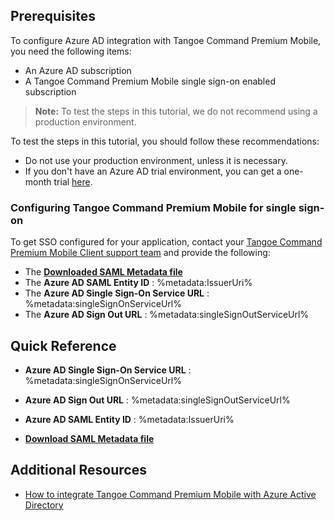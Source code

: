## Prerequisites

To configure Azure AD integration with Tangoe Command Premium Mobile, you need the following items:

- An Azure AD subscription
- A Tangoe Command Premium Mobile single sign-on enabled subscription

> **Note:**
> To test the steps in this tutorial, we do not recommend using a production environment.

To test the steps in this tutorial, you should follow these recommendations:

- Do not use your production environment, unless it is necessary.
- If you don't have an Azure AD trial environment, you can get a one-month trial [here](https://azure.microsoft.com/pricing/free-trial/).

### Configuring Tangoe Command Premium Mobile for single sign-on

To get SSO configured for your application, contact your [Tangoe Command Premium Mobile Client support team](https://www.tangoe.com/contact-2/) and provide the following:

   - The **[Downloaded SAML Metadata file](%metadata:metadataDownloadUrl%)**
   - The **Azure AD SAML Entity ID** : %metadata:IssuerUri%
   - The **Azure AD Single Sign-On Service URL** : %metadata:singleSignOnServiceUrl%
   - The **Azure AD Sign Out URL** : %metadata:singleSignOutServiceUrl%


## Quick Reference

* **Azure AD Single Sign-On Service URL** : %metadata:singleSignOnServiceUrl%

* **Azure AD Sign Out URL** : %metadata:singleSignOutServiceUrl%

* **Azure AD SAML Entity ID** : %metadata:IssuerUri%

* **[Download SAML Metadata file](%metadata:metadataDownloadUrl%)**

## Additional Resources

* [How to integrate Tangoe Command Premium Mobile with Azure Active Directory](https://docs.microsoft.com/azure/active-directory/active-directory-saas-tangoe-tutorial)

